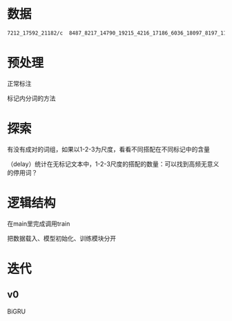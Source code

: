 

# 数据
```Bash
7212_17592_21182/c  8487_8217_14790_19215_4216_17186_6036_18097_8197_11743_18102_5797_6102_15111_2819_10925_15274/o
```

# 预处理

正常标注

标记内分词的方法



# 探索

有没有成对的词组，如果以1-2-3为尺度，看看不同搭配在不同标记中的含量

（delay）统计在无标记文本中，1-2-3尺度的搭配的数量：可以找到高频无意义的停用词？

# 逻辑结构

在main里完成调用train

把数据载入、模型初始化、训练模块分开


# 迭代
## v0
BiGRU



